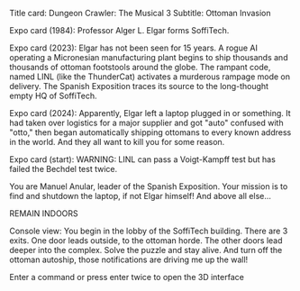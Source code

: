 Title card: Dungeon Crawler: The Musical 3
Subtitle: Ottoman Invasion

Expo card (1984): Professor Alger L. Elgar forms SoffiTech.

Expo card (2023): Elgar has not been seen for 15 years. A rogue AI operating a Micronesian manufacturing plant begins to ship thousands and thousands of ottoman footstools around the globe. The rampant code, named LINL (like the ThunderCat) activates a murderous rampage mode on delivery. The Spanish Exposition traces its source to the long-thought empty HQ of SoffiTech.

Expo card (2024): Apparently, Elgar left a laptop plugged in or something. It had taken over logistics for a major supplier and got "auto" confused with "otto," then began automatically shipping ottomans to every known address in the world. And they all want to kill you for some reason.

Expo card (start):
WARNING: LINL can pass a Voigt-Kampff test but has failed the Bechdel test twice.

You are Manuel Anular, leader of the Spanish Exposition. Your mission is to find and shutdown the laptop, if not Elgar himself! And above all else...

REMAIN INDOORS

Console view: You begin in the lobby of the SoffiTech building. There are 3 exits. One door leads outside, to the ottoman horde. The other doors lead deeper into the complex. Solve the puzzle and stay alive. And turn off the ottoman autoship, those notifications are driving me up the wall!

Enter a command or press enter twice to open the 3D interface
